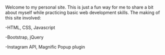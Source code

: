 
Welcome to my personal site. 
This is just a fun way for me to share a bit about myself while practicing basic web development skills. 
The making of this site involved:

-HTML, CSS, Javascript

-Bootstrap, jQuery

-Instagram API, Magnific Popup plugin
